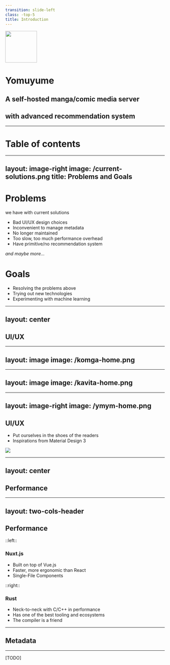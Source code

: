 ```yaml
---
transition: slide-left
class: -top-5
title: Introduction
---
```


<img src="/yomuyume.png" width="100px">

# Yomuyume
## A self-hosted manga/comic media server
## with advanced recommendation system

---

# Table of contents

<Toc minDepth="1" maxDepth="1" />

---
layout: image-right
image: /current-solutions.png
title: Problems and Goals
---

# Problems
we have with current solutions

- Bad UI/UX design choices
- Inconvenient to manage metadata
- No longer maintained
- Too slow, too much performance overhead
- Have primitive/no recommendation system

*and maybe more...*

# Goals

- Resolving the problems above
- Trying out new technologies
- Experimenting with machine learning

<!--
[TODO]
-->

---
layout: center
---

## UI/UX

<!--
First, let's talk about UI/UX

we'll take a look at 2 popular products to better illustrate the problems
-->

---
layout: image
image: /komga-home.png
---

<!--
The first one is Komga

✔️
- 3.1k stars on Github
- The navigation bar is good

❌
- Using material design 2 | released in 2014 - a decade ago
- No artist(s)/author(s) name
- Don't need page cound
-->

---
layout: image
image: /kavita-home.png
---

<!--
And here's Kavita

✔️
- 4.5k stars on Github
- Do like their filtering system (not show here because it's not the main discussion)

❌
- Color palette feels outdated
- No artist(s)/author(s) name
- Don't need to know if it's a manga/comicabcsdajsjal
-->

---
layout: image-right
image: /ymym-home.png
---

## UI/UX

- Put ourselves in the shoes of the readers
- Inspirations from Material Design 3

![](/md3-sample.png)

<!--
To tackle this problem
- We see ourselves as readers, not developers
  - find out which information is important and not
  - how important it is to render them to the readers
- MD3: latest version of Material Design from Google's design team
  - have their Design Kit and Theme Builder on figma
  - -> easy to implement and customize for our own needs
-->

---
layout: center
---

## Performance

<!--
Let's talk about performance
- 2 previous examples
  - Komga uses Kotlin, which runs on JVM
  - Kavita uses C#, which runs on .NET
- Problems both have:
  - garbage collection
  - compile to bytecode, not native code
-->

---
layout: two-cols-header
---

## Performance

::left::

### Nuxt.js

- Built on top of Vue.js
- Faster, more ergonomic than React
- Single-File Components

::right::

### Rust

- Neck-to-neck with C/C++ in performance
- Has one of the best tooling and ecosystems
- The compiler is a friend

<!--
[TODO]
-->

---

## Metadata

<!--
[TODO]
-->

---

[TODO]